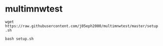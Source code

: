 # multimnwtest
`wget https://raw.githubusercontent.com/j05eph2000/multimnwtest/master/setup.sh`

`bash setup.sh
`
